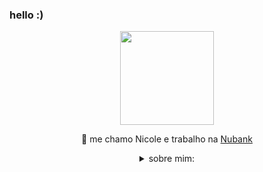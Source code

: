 ### hello :) 
</hr>

<div id="header" align="center">
<img src="https://media.giphy.com/media/ule4vhcY1xEKQ/giphy.gif" width="150" />
  
💬 me chamo Nicole e trabalho na [Nubank](https://nubank.com.br/)
  
<details>
<summary>sobre mim:</summary>
  <div align="left">
  
  ``` java
  import java.util.HashMap;
  
  HashMap<String, String> personalInfo = new HashMap<>();
  personalInfo.put("nome", new String("Nicole Taufenbach"));
  personalInfo.put("aniversario", LocalDate.of(2002, 12, 16).toString());
  personalInfo.put("interesses", Arrays.toString(new String[] {"nintendo", "valorant", "cafe", "idiomas"}));
  personalInfo.put("objetivo", new String("aprender algo novo todos os dias e compartilhar esses conhecimentos"));
  
  HashMap<String, String[]> techInfo = new HashMap<>();
  techInfo.put("stack", new String[] {"java", "scala", "python"});
  techInfo.put("arquitetura", new String[] {"microservices", "clean arch"});
  techInfo.put("cloud", new String[] {"aws"});
  ```
  </div>
</details>
</div>
